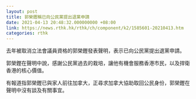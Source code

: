 ```yaml
---
layout: post
title: 郭榮鏗稱已向公民黨提出退黨申請
date: 2021-04-13 20:48:32.000000000 +08:00
link: https://news.rthk.hk/rthk/ch/component/k2/1585601-20210413.htm
categories: rthk
---
```


去年被取消立法會議員資格的郭榮鏗發表聲明，表示已向公民黨提出退黨申請。

郭榮鏗在聲明中說，感謝公民黨過去的栽培，讓他有機會服務香港市民，以及捍衛香港的核心價值。

有報道指郭榮鏗已與家人前往加拿大，正尋求加拿大協助取回公民身份，郭榮鏗在聲明中沒有談及有關事宜。
